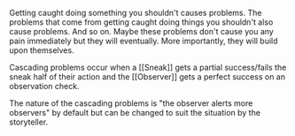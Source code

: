 Getting caught doing something you shouldn't causes problems. The problems that come from getting caught doing things you shouldn't also cause problems. And so on. Maybe these problems don't cause you any pain immediately but they will eventually. More importantly, they will build upon themselves.

Cascading problems occur when a [[Sneak]] gets a partial success/fails the sneak half of their action and the [[Observer]] gets a perfect success on an observation check.

The nature of the cascading problems is "the observer alerts more observers" by default but can be changed to suit the situation by the storyteller.